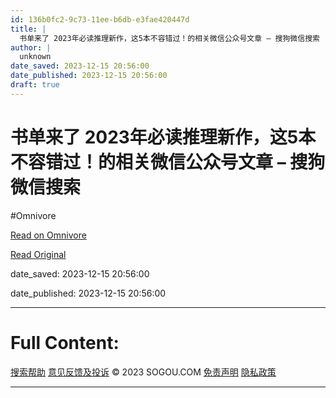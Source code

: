 ```yaml
---
id: 136b0fc2-9c73-11ee-b6db-e3fae420447d
title: |
  书单来了 2023年必读推理新作，这5本不容错过！的相关微信公众号文章 – 搜狗微信搜索
author: |
  unknown
date_saved: 2023-12-15 20:56:00
date_published: 2023-12-15 20:56:00
draft: true
---
```


# 书单来了 2023年必读推理新作，这5本不容错过！的相关微信公众号文章 – 搜狗微信搜索
#Omnivore

[Read on Omnivore](https://omnivore.app/me/2023-5-18c752bd31e)

[Read Original](http://weixin.sogou.com/weixin?query=%E4%B9%A6%E5%8D%95%E6%9D%A5%E4%BA%86+2023%E5%B9%B4%E5%BF%85%E8%AF%BB%E6%8E%A8%E7%90%86%E6%96%B0%E4%BD%9C%EF%BC%8C%E8%BF%995%E6%9C%AC%E4%B8%8D%E5%AE%B9%E9%94%99%E8%BF%87%EF%BC%81&type=2)

date_saved: 2023-12-15 20:56:00

date_published: 2023-12-15 20:56:00

--- 

# Full Content: 

[搜索帮助](http://help.sogou.com/) [意见反馈及投诉](http://fankui.help.sogou.com/index.php/web/web/index/type/4) © 2023 SOGOU.COM [免责声明](http://www.sogou.com/docs/terms.htm) [隐私政策](http://corp.sogou.com/private.html) 

---

